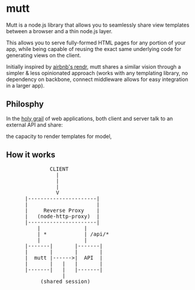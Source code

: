 mutt
====

Mutt is a node.js library that allows you to seamlessly share view templates between a browser and a thin node.js layer.

This allows you to serve fully-formed HTML pages for any portion of your app, while being capable of reusing the exact same underlying code for generating views on the client.

Initially inspired by [airbnb's rendr](https://github.com/airbnb/rendr), mutt shares a similar vision through a simpler & less opinionated approach (works with any templating library, no dependency on backbone, connect middleware allows for easy integration in a larger app).

Philosphy
---------

In the [holy grail](http://nerds.airbnb.com/slides-and-video-from-spike-brehms-tech-talk) of web applications, both client and server talk to an external API and share:

the capacity to render templates for model, 


How it works
------------

<pre>
              CLIENT
                |    
                |     
                |
                V
      |----------------------|
      |                      |
      |     Reverse Proxy    |
      |   (node-http-proxy)  |
      |----------------------|
          |              |
          | *            | /api/*
          |              |
      |-------|       |-------|    
      |       |       |       |
      |  mutt |------>|  API  |
      |       |   |   |       |
      |-------|   |   |-------|
                  |
           (shared session)
</pre>
